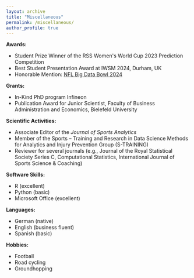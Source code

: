 ```yaml
---
layout: archive
title: "Miscellaneous"
permalink: /miscellaneous/
author_profile: true
---
```


**Awards:**  
- Student Prize Winner of the RSS Women's World Cup 2023 Prediction Competition  
- Best Student Presentation Award at IWSM 2024, Durham, UK  
- Honorable Mention: [NFL Big Data Bowl 2024](https://www.kaggle.com/code/robbwu/pep-a-metric-for-evaluating-tackles/report)

**Grants:**
- In-Kind PhD program Infineon
- Publication Award for Junior Scientist, Faculty of Business Administration and Economics, Bielefeld University

**Scientific Activities:**  
- Associate Editor of the *Journal of Sports Analytics*  
- Member of the Sports – Training and Research in Data Science Methods for Analytics and Injury Prevention Group (S-TRAINING)  
- Reviewer for several journals (e.g., Journal of the Royal Statistical Society Series C, Computational Statistics, International Journal of Sports Science & Coaching)

**Software Skills:**  
- R (excellent)  
- Python (basic)  
- Microsoft Office (excellent)  

**Languages:**  
- German (native)  
- English (business fluent)  
- Spanish (basic)  

**Hobbies:**  
- Football  
- Road cycling  
- Groundhopping  
